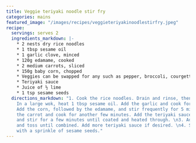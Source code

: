 ```yaml
---
title: Veggie teriyaki noodle stir fry
categories: mains
featured_image: "/images/recipes/veggieteriyakinoodlestirfry.jpeg"
recipe:
  servings: serves 2
  ingredients_markdown: |-
    * 2 nests dry rice noodles
    * 1 tbsp sesame oil
    * 1 garlic clove, minced
    * 120g edamame, cooked
    * 2 medium carrots, sliced
    * 150g baby corn, chopped
    * Veggies can be swapped for any such as pepper, broccoli, courgette, cauliflower, beansprouts
    * Teriyaki sauce
    * Juice of ½ lime
    * 1 tsp sesame seeds
  directions_markdown: "1. Cook the rice noodles. Drain and rinse, then set aside.\n2.
    In a large wok, heat 1 tbsp sesame oil. Add the garlic and cook for 1 minute.
    Add the corn, followed by the edamame, and stir frequently for 5 minutes. Add
    the carrot and cook for another few minutes. Add the teriyaki sauce and lime,
    and stir for a few minutes until coated and heated through. \n3. Add the noodles
    and toss until combined. Add more teriyaki sauce if desired. \n4. Serve topped
    with a sprinkle of sesame seeds."
---
```

